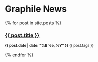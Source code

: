 # Graphile News

{% for post in site.posts %}
  <h3><a href="/newnewsite/{{ post.url }}">{{ post.title }}</a></h3>
  <p><small><strong>{{ post.date | date: "%B %e, %Y" }}</strong> {{ post.tags }}</small></p>            
{% endfor %}
